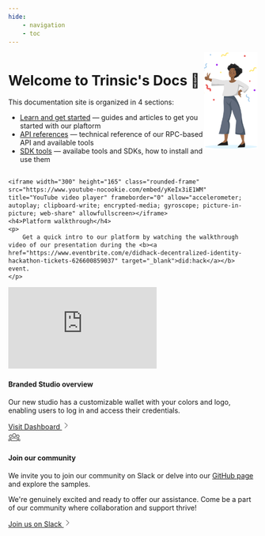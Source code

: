 ```yaml
---
hide:
    - navigation
    - toc
---
```


<div style="display: flex; flex-wrap: wrap;">
<div style="display: flex; flex-direction: row; width: 100%; justify-content: space-between;">
  <div class="homepage-main-intro-text">
    <h1 style="font-weight: bold;">Welcome to Trinsic's Docs 👋</h1>
    <!-- <p>Build the future of identity with Trinsic, infrastructure for building amazing identity products using identity wallets and verifiable credentials.</p> -->
    <p>This documentation site is organized in 4 sections:</p>
    <ul>
        <li><a href="/learn">Learn and get started</a> &mdash; guides and articles to get you started with our plaftorm</li>
        <li><a href="/reference">API references</a> &mdash; technical reference of our RPC-based API and available tools</li>
        <li><a href="/sdk">SDK tools</a> &mdash; availabe tools and SDKs, how to install and use them</li>
    </ul>
  </div>
  <div class="homepage-main-image">
    <img src="/_static/images/person-welcome.png" width="150px"/>
  </div>
</div>
</div>

<div class="card-container">
  <div class="card">

    <iframe width="300" height="165" class="rounded-frame" src="https://www.youtube-nocookie.com/embed/yKeIx3iE1WM" title="YouTube video player" frameborder="0" allow="accelerometer; autoplay; clipboard-write; encrypted-media; gyroscope; picture-in-picture; web-share" allowfullscreen></iframe>
    <h4>Platform walkthrough</h4>
    <p>
        Get a quick intro to our platform by watching the walkthrough video of our presentation during the <b><a href="https://www.eventbrite.com/e/didhack-decentralized-identity-hackathon-tickets-626600859037" target="_blank">did:hack</a></b> event.
    </p>

  </div>
  <div class="card">
    <iframe width="300" height="165" class="rounded-frame" src="https://www.youtube.com/embed/GfNJgkGn_8Q" title="YouTube video player" frameborder="0" allow="accelerometer; autoplay; clipboard-write; encrypted-media; gyroscope; picture-in-picture; web-share" allowfullscreen></iframe>
    <h4>Branded Studio overview</h4>
    <p>Our new studio has a customizable wallet with your colors and logo, enabling users to log in and access their credentials.</p>
    <a href="https://dashboard.trinsic.id" target="_blank" rel="noreferrer">
      Visit Dashboard
      <svg xmlns="http://www.w3.org/2000/svg" fill="none" viewBox="0 0 24 24" stroke-width="1.5" stroke="currentColor" width="1rem" height="1rem">
        <path stroke-linecap="round" stroke-linejoin="round" d="M8.25 4.5l7.5 7.5-7.5 7.5" />
      </svg>
    </a>
  </div>
    <div class="card">
    <svg xmlns="http://www.w3.org/2000/svg" fill="none" stroke-width="1" stroke="currentColor" width="1.5rem" height="1.5rem" viewBox="0 0 24 24"><path d="M12 5.5A3.5 3.5 0 0 1 15.5 9a3.5 3.5 0 0 1-3.5 3.5A3.5 3.5 0 0 1 8.5 9 3.5 3.5 0 0 1 12 5.5M5 8c.56 0 1.08.15 1.53.42-.15 1.43.27 2.85 1.13 3.96C7.16 13.34 6.16 14 5 14a3 3 0 0 1-3-3 3 3 0 0 1 3-3m14 0a3 3 0 0 1 3 3 3 3 0 0 1-3 3c-1.16 0-2.16-.66-2.66-1.62a5.536 5.536 0 0 0 1.13-3.96c.45-.27.97-.42 1.53-.42M5.5 18.25c0-2.07 2.91-3.75 6.5-3.75s6.5 1.68 6.5 3.75V20h-13v-1.75M0 20v-1.5c0-1.39 1.89-2.56 4.45-2.9-.59.68-.95 1.62-.95 2.65V20H0m24 0h-3.5v-1.75c0-1.03-.36-1.97-.95-2.65 2.56.34 4.45 1.51 4.45 2.9V20Z"></path></svg>
    <h4>Join our community</h4>
    <p>We invite you to join our community on Slack</a> or delve into our <a href="https://github.com/trinsic-id" target="_blank">GitHub page</a> and explore the samples.</p>
    <p>We're genuinely excited and ready to offer our assistance. Come be a part of our community where collaboration and support thrive!</p>
    <a href="https://join.slack.com/t/trinsiccommunity/shared_invite/zt-pcsdy7kn-h4vtdPEpqQUlmirU8FFzSQ" target="_blank" rel="noreferrer">
      Join us on Slack
      <svg xmlns="http://www.w3.org/2000/svg" fill="none" viewBox="0 0 24 24" stroke-width="1.5" stroke="currentColor" width="1rem" height="1rem">
        <path stroke-linecap="round" stroke-linejoin="round" d="M8.25 4.5l7.5 7.5-7.5 7.5" />
      </svg>
    </a>
  </div>
</div>